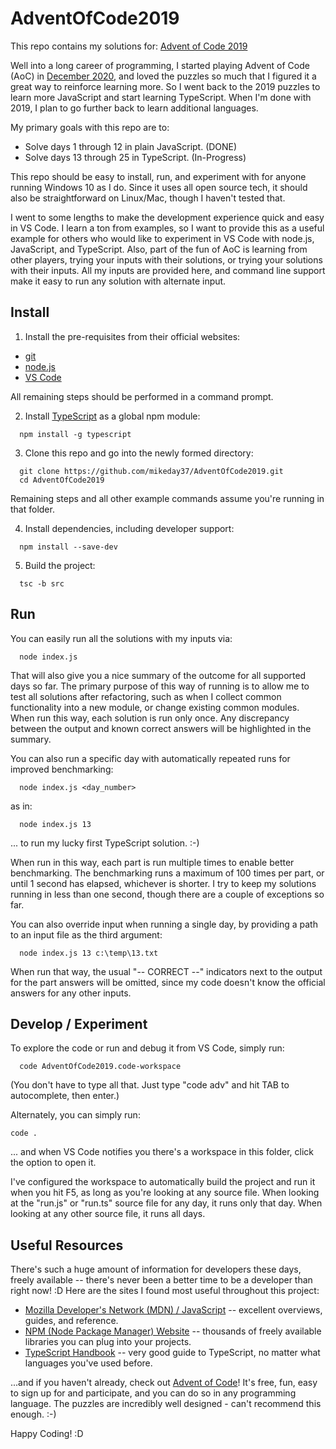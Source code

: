 # AdventOfCode2019

This repo contains my solutions for: [Advent of Code 2019](https://adventofcode.com/2019)

Well into a long career of programming, I started playing Advent of Code (AoC) in [December 2020](https://adventofcode.com/2020), and loved the puzzles so much that I figured it a great way to reinforce learning more.  So I went back to the 2019 puzzles to learn more JavaScript and start learning TypeScript.  When I'm done with 2019, I plan to go further back to learn additional languages.

My primary goals with this repo are to:
* Solve days 1 through 12 in plain JavaScript.  (DONE)
* Solve days 13 through 25 in TypeScript.  (In-Progress)

This repo should be easy to install, run, and experiment with for anyone running Windows 10 as I do.  Since it uses all open source tech, it should also be straightforward on Linux/Mac, though I haven't tested that.

I went to some lengths to make the development experience quick and easy in VS Code.  I learn a ton from examples, so I want to provide this as a useful example for others who would like to experiment in VS Code with node.js, JavaScript, and TypeScript.  Also, part of the fun of AoC is learning from other players, trying your inputs with their solutions, or trying your solutions with their inputs.  All my inputs are provided here, and command line support make it easy to run any solution with alternate input.


## Install

1. Install the pre-requisites from their official websites: 
  * [git](https://git-scm.com/downloads)
  * [node.js](https://nodejs.org/)
  * [VS Code](https://code.visualstudio.com/Download)
  
All remaining steps should be performed in a command prompt.

2. Install [TypeScript](https://www.typescriptlang.org/) as a global npm module:
```
  npm install -g typescript
```

3. Clone this repo and go into the newly formed directory:
```
  git clone https://github.com/mikeday37/AdventOfCode2019.git
  cd AdventOfCode2019
```
Remaining steps and all other example commands assume you're running in that folder.

4. Install dependencies, including developer support:
```
  npm install --save-dev
```

5. Build the project:
```
  tsc -b src
```

## Run

You can easily run all the solutions with my inputs via:
```
  node index.js
```
That will also give you a nice summary of the outcome for all supported days so far.  The primary purpose of this way of running is to allow me to test all solutions after refactoring, such as when I collect common functionality into a new module, or change existing common modules.  When run this way, each solution is run only once.  Any discrepancy between the output and known correct answers will be highlighted in the summary.

You can also run a specific day with automatically repeated runs for improved benchmarking:
```
  node index.js <day_number>
```
as in:
```
  node index.js 13
```
... to run my lucky first TypeScript solution.  :-)

When run in this way, each part is run multiple times to enable better benchmarking.  The benchmarking runs a maximum of 100 times per part, or until 1 second has elapsed, whichever is shorter.  I try to keep my solutions running in less than one second, though there are a couple of exceptions so far.

You can also override input when running a single day, by providing a path to an input file as the third argument:
```
  node index.js 13 c:\temp\13.txt
```

When run that way, the usual "-- CORRECT --" indicators next to the output for the part answers will be omitted, since my code doesn't know the official answers for any other inputs.


## Develop / Experiment

To explore the code or run and debug it from VS Code, simply run:
```
  code AdventOfCode2019.code-workspace
```
(You don't have to type all that.  Just type "code adv" and hit TAB to autocomplete, then enter.)

Alternately, you can simply run:
```
code .
```
... and when VS Code notifies you there's a workspace in this folder, click the option to open it.

I've configured the workspace to automatically build the project and run it when you hit F5, as long as you're looking at any source file.  When looking at the "run.js" or "run.ts" source file for any day, it runs only that day.  When looking at any other source file, it runs all days.


## Useful Resources

There's such a huge amount of information for developers these days, freely available -- there's never been a better time to be a developer than right now!  :D  Here are the sites I found most useful throughout this project:

* [Mozilla Developer's Network (MDN) / JavaScript](https://developer.mozilla.org/en-US/docs/Web/JavaScript) -- excellent overviews, guides, and reference.
* [NPM (Node Package Manager) Website](https://www.npmjs.com/) -- thousands of freely available libraries you can plug into your projects.
* [TypeScript Handbook](https://www.typescriptlang.org/docs/handbook/intro.html) -- very good guide to TypeScript, no matter what languages you've used before.

...and if you haven't already, check out [Advent of Code](https://adventofcode.com/2019/about)!  It's free, fun, easy to sign up for and participate, and you can do so in any programming language.  The puzzles are incredibly well designed - can't recommend this enough.  :-)

Happy Coding!  :D
